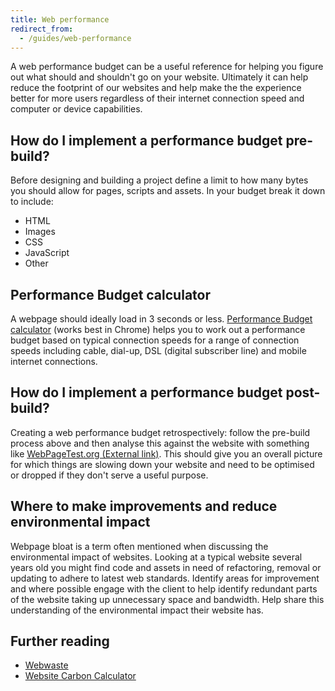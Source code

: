```yaml
---
title: Web performance
redirect_from:
  - /guides/web-performance
---
```

A web performance budget can be a useful reference for helping you figure out
what should and shouldn't go on your website. Ultimately it can help reduce the
footprint of our websites and help make the the experience better for more users
regardless of their internet connection speed and computer or device
capabilities.

## How do I implement a performance budget pre-build?

Before designing and building a project define a limit to how many bytes you
should allow for pages, scripts and assets. In your budget break it down to
include:

* HTML
* Images
* CSS
* JavaScript
* Other

## Performance Budget calculator

A webpage should ideally load in 3 seconds or less.
[Performance Budget calculator](https://www.performancebudget.io/) (works best
in Chrome) helps you to work out a performance budget based on typical
connection speeds for a range of connection speeds including cable, dial-up, DSL
(digital subscriber line) and mobile internet connections.

## How do I implement a performance budget post-build?

Creating a web performance budget retrospectively: follow the pre-build process
above and then analyse this against the website with something like
[WebPageTest.org (External link)](https://www.webpagetest.org/). This should
give you an overall picture for which things are slowing down your website and
need to be optimised or dropped if they don't serve a useful purpose.

## Where to make improvements and reduce environmental impact

Webpage bloat is a term often mentioned when discussing the environmental impact
of websites. Looking at a typical website several years old you might find code
and assets in need of refactoring, removal or updating to adhere to latest web
standards. Identify areas for improvement and where possible engage with the
client to help identify redundant parts of the website taking up unnecessary
space and bandwidth. Help share this understanding of the environmental impact
their website has.

## Further reading

* [Webwaste](https://alistapart.com/article/webwaste/)
* [Website Carbon Calculator](https://www.websitecarbon.com/)